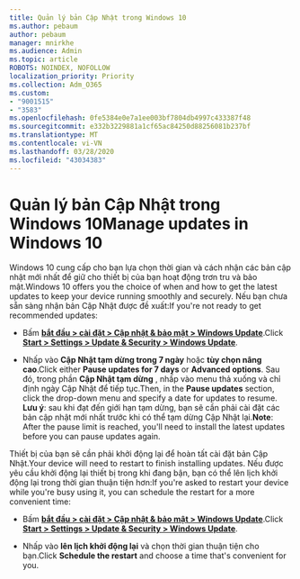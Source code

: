```yaml
---
title: Quản lý bản Cập Nhật trong Windows 10
ms.author: pebaum
author: pebaum
manager: mnirkhe
ms.audience: Admin
ms.topic: article
ROBOTS: NOINDEX, NOFOLLOW
localization_priority: Priority
ms.collection: Adm_O365
ms.custom:
- "9001515"
- "3583"
ms.openlocfilehash: 0fe5384e0e7a1ee003bf7804db4997c433387f48
ms.sourcegitcommit: e332b3229881a1cf65ac84250d88256081b237bf
ms.translationtype: MT
ms.contentlocale: vi-VN
ms.lasthandoff: 03/28/2020
ms.locfileid: "43034383"
---
```

# <a name="manage-updates-in-windows-10"></a><span data-ttu-id="53c97-102">Quản lý bản Cập Nhật trong Windows 10</span><span class="sxs-lookup"><span data-stu-id="53c97-102">Manage updates in Windows 10</span></span>

<span data-ttu-id="53c97-103">Windows 10 cung cấp cho bạn lựa chọn thời gian và cách nhận các bản cập nhật mới nhất để giữ cho thiết bị của bạn hoạt động trơn tru và bảo mật.</span><span class="sxs-lookup"><span data-stu-id="53c97-103">Windows 10 offers you the choice of when and how to get the latest updates to keep your device running smoothly and securely.</span></span> <span data-ttu-id="53c97-104">Nếu bạn chưa sẵn sàng nhận bản Cập Nhật được đề xuất:</span><span class="sxs-lookup"><span data-stu-id="53c97-104">If you're not ready to get recommended updates:</span></span>

- <span data-ttu-id="53c97-105">Bấm **[bắt đầu > cài đặt > Cập nhật & bảo mật > Windows Update](ms-settings:windowsupdate)**.</span><span class="sxs-lookup"><span data-stu-id="53c97-105">Click **[Start > Settings > Update & Security > Windows Update](ms-settings:windowsupdate)**.</span></span>

- <span data-ttu-id="53c97-106">Nhấp vào **Cập Nhật tạm dừng trong 7 ngày** hoặc **tùy chọn nâng cao**.</span><span class="sxs-lookup"><span data-stu-id="53c97-106">Click either **Pause updates for 7 days** or **Advanced options**.</span></span> <span data-ttu-id="53c97-107">Sau đó, trong phần **Cập Nhật tạm dừng** , nhấp vào menu thả xuống và chỉ định ngày Cập Nhật để tiếp tục.</span><span class="sxs-lookup"><span data-stu-id="53c97-107">Then, in the **Pause updates** section, click the drop-down menu and specify a date for updates to resume.</span></span> <span data-ttu-id="53c97-108">**Lưu ý**: sau khi đạt đến giới hạn tạm dừng, bạn sẽ cần phải cài đặt các bản cập nhật mới nhất trước khi có thể tạm dừng Cập Nhật lại.</span><span class="sxs-lookup"><span data-stu-id="53c97-108">**Note**: After the pause limit is reached, you'll need to install the latest updates before you can pause updates again.</span></span>

<span data-ttu-id="53c97-109">Thiết bị của bạn sẽ cần phải khởi động lại để hoàn tất cài đặt bản Cập Nhật.</span><span class="sxs-lookup"><span data-stu-id="53c97-109">Your device will need to restart to finish installing updates.</span></span> <span data-ttu-id="53c97-110">Nếu được yêu cầu khởi động lại thiết bị trong khi đang bận, bạn có thể lên lịch khởi động lại trong thời gian thuận tiện hơn:</span><span class="sxs-lookup"><span data-stu-id="53c97-110">If you're asked to restart your device while you're busy using it, you can schedule the restart for a more convenient time:</span></span>

- <span data-ttu-id="53c97-111">Bấm **[bắt đầu > cài đặt > Cập nhật & bảo mật > Windows Update](ms-settings:windowsupdate)**.</span><span class="sxs-lookup"><span data-stu-id="53c97-111">Click **[Start > Settings > Update & Security > Windows Update](ms-settings:windowsupdate)**.</span></span>

- <span data-ttu-id="53c97-112">Nhấp vào **lên lịch khởi động lại** và chọn thời gian thuận tiện cho bạn.</span><span class="sxs-lookup"><span data-stu-id="53c97-112">Click **Schedule the restart** and choose a time that's convenient for you.</span></span>
